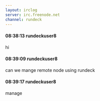 ```yaml
---
layout: irclog
server: irc.freenode.net
channel: rundeck
---
```


#### 08:38:13 rundeckuser8
 hi
#### 08:39:09 rundeckuser8
 can we mange remote node using rundeck
#### 08:39:17 rundeckuser8
 manage
